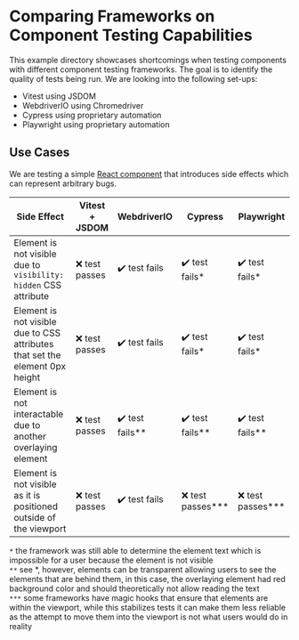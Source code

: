 # Comparing Frameworks on Component Testing Capabilities

This example directory showcases shortcomings when testing components with different component testing frameworks. The goal is to identify the quality of tests being run. We are looking into the following set-ups:

- Vitest using JSDOM
- WebdriverIO using Chromedriver
- Cypress using proprietary automation
- Playwright using proprietary automation

## Use Cases

We are testing a simple [React component]('./src/components/Card.tsx') that introduces side effects which can represent arbitrary bugs.

| Side Effect | Vitest + JSDOM | WebdriverIO | Cypress | Playwright |
| ---------- | -------------- | ----------- | ------- | ---------- |
| Element is not visible due to `visibility: hidden` CSS attribute | ❌ test passes | ✔️ test fails | ✔️ test fails* | ✔️ test fails* |
| Element is not visible due to CSS attributes that set the element 0px height | ❌ test passes | ✔️ test fails | ✔️ test fails* | ✔️ test fails* |
| Element is not interactable due to another overlaying element | ❌ test passes | ✔️ test fails** | ✔️ test fails** | ✔️ test fails** |
| Element is not visible as it is positioned outside of the viewport | ❌ test passes | ✔️ test fails | ❌ test passes*** | ❌ test passes*** |

`*` the framework was still able to determine the element text which is impossible for a user because the element is not visible<br />
`**` see *, however, elements can be transparent allowing users to see the elements that are behind them, in this case, the overlaying element had red background color and should theoretically not allow reading the text<br />
`***` some frameworks have magic hooks that ensure that elements are within the viewport, while this stabilizes tests it can make them less reliable as the attempt to move them into the viewport is not what users would do in reality
